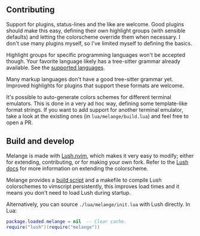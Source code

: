 ## Contributing

Support for plugins, status-lines and the like are welcome.
Good plugins should make this easy, defining their own highlight groups (with
sensible defaults) and letting the colorscheme override them when necessary.
I don't use many plugins myself, so I've limited myself to defining the basics.

Highlight groups for specific programming languages won't be accepted though.
Your favorite language likely has a tree-sitter grammar already available.
See the [supported languages](https://github.com/nvim-treesitter/nvim-treesitter#supported-languages).

Many markup languages don't have a good tree-sitter grammar yet.
Improved highlights for plugins that support these formats are welcome.

It's possible to auto-generate colors schemes for different terminal emulators.
This is done in a very ad hoc way, defining some template-like format strings.
If you want to add support for another terminal emulator, take a look at the
existing ones (in `lua/melange/build.lua`) and feel free to open a PR.


## Build and develop

Melange is made with [Lush.nvim](https://github.com/rktjmp/lush.nvim),
which makes it very easy to modify; either for extending, contributing, or for
making your own fork. Refer to the [Lush docs](https://github.com/rktjmp/lush.nvim/blob/main/doc/lush.txt)
for more information on extending the colorscheme.

Melange provides a [build script](./lua/melange/build.lua) and a makefile to
compile Lush colorschemes to vimscript persistently, this improves load times
and it means you don't need to load Lush during startup.

Alternatively, you can source `./lua/melange/init.lua` with Lush directly. In Lua:

```lua
package.loaded.melange = nil  -- Clear cache.
require("lush")(require("melange"))
```

